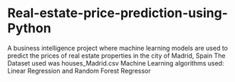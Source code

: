 # Real-estate-price-prediction-using-Python
A business intelligence project where machine learning models are used to predict the prices of real estate properties in the city of Madrid, Spain
The Dataset used was houses_Madrid.csv 
Machine Learning algorithms used: Linear Regression and Random Forest Regressor
